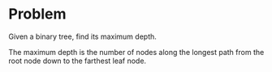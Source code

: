 Problem
===
Given a binary tree, find its maximum depth.

The maximum depth is the number of nodes along the longest path from the root node down to the farthest leaf node.